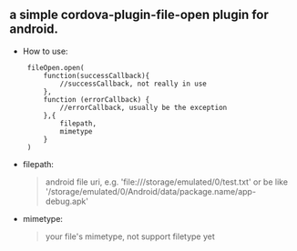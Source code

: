 ## a simple cordova-plugin-file-open plugin for android.


* How to use:
   ```
    fileOpen.open(
        function(successCallback){
            //successCallback, not really in use
        },
        function (errorCallback) {
            //errorCallback, usually be the exception
        },{
            filepath,
            mimetype
        }
    )
   ```

* filepath:
    > android file uri, e.g. 'file:///storage/emulated/0/test.txt'
     or be like
     '/storage/emulated/0/Android/data/package.name/app-debug.apk'

* mimetype:
    > your file's mimetype, not support filetype yet
